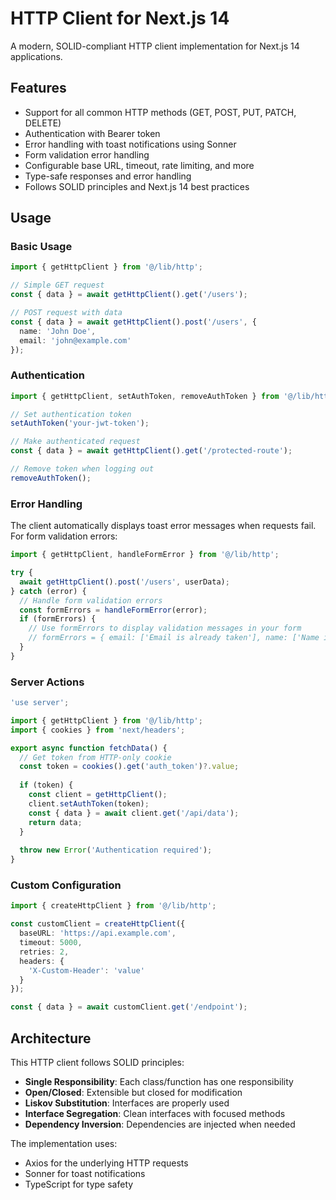 # HTTP Client for Next.js 14

A modern, SOLID-compliant HTTP client implementation for Next.js 14 applications.

## Features

- Support for all common HTTP methods (GET, POST, PUT, PATCH, DELETE)
- Authentication with Bearer token
- Error handling with toast notifications using Sonner
- Form validation error handling
- Configurable base URL, timeout, rate limiting, and more
- Type-safe responses and error handling
- Follows SOLID principles and Next.js 14 best practices

## Usage

### Basic Usage

```typescript
import { getHttpClient } from '@/lib/http';

// Simple GET request
const { data } = await getHttpClient().get('/users');

// POST request with data
const { data } = await getHttpClient().post('/users', {
  name: 'John Doe',
  email: 'john@example.com'
});
```

### Authentication

```typescript
import { getHttpClient, setAuthToken, removeAuthToken } from '@/lib/http';

// Set authentication token
setAuthToken('your-jwt-token');

// Make authenticated request
const { data } = await getHttpClient().get('/protected-route');

// Remove token when logging out
removeAuthToken();
```

### Error Handling

The client automatically displays toast error messages when requests fail. For form validation errors:

```typescript
import { getHttpClient, handleFormError } from '@/lib/http';

try {
  await getHttpClient().post('/users', userData);
} catch (error) {
  // Handle form validation errors
  const formErrors = handleFormError(error);
  if (formErrors) {
    // Use formErrors to display validation messages in your form
    // formErrors = { email: ['Email is already taken'], name: ['Name is required'] }
  }
}
```

### Server Actions

```typescript
'use server';

import { getHttpClient } from '@/lib/http';
import { cookies } from 'next/headers';

export async function fetchData() {
  // Get token from HTTP-only cookie
  const token = cookies().get('auth_token')?.value;
  
  if (token) {
    const client = getHttpClient();
    client.setAuthToken(token);
    const { data } = await client.get('/api/data');
    return data;
  }
  
  throw new Error('Authentication required');
}
```

### Custom Configuration

```typescript
import { createHttpClient } from '@/lib/http';

const customClient = createHttpClient({
  baseURL: 'https://api.example.com',
  timeout: 5000,
  retries: 2,
  headers: {
    'X-Custom-Header': 'value'
  }
});

const { data } = await customClient.get('/endpoint');
```

## Architecture

This HTTP client follows SOLID principles:

- **Single Responsibility**: Each class/function has one responsibility
- **Open/Closed**: Extensible but closed for modification
- **Liskov Substitution**: Interfaces are properly used
- **Interface Segregation**: Clean interfaces with focused methods
- **Dependency Inversion**: Dependencies are injected when needed

The implementation uses:
- Axios for the underlying HTTP requests
- Sonner for toast notifications
- TypeScript for type safety 
